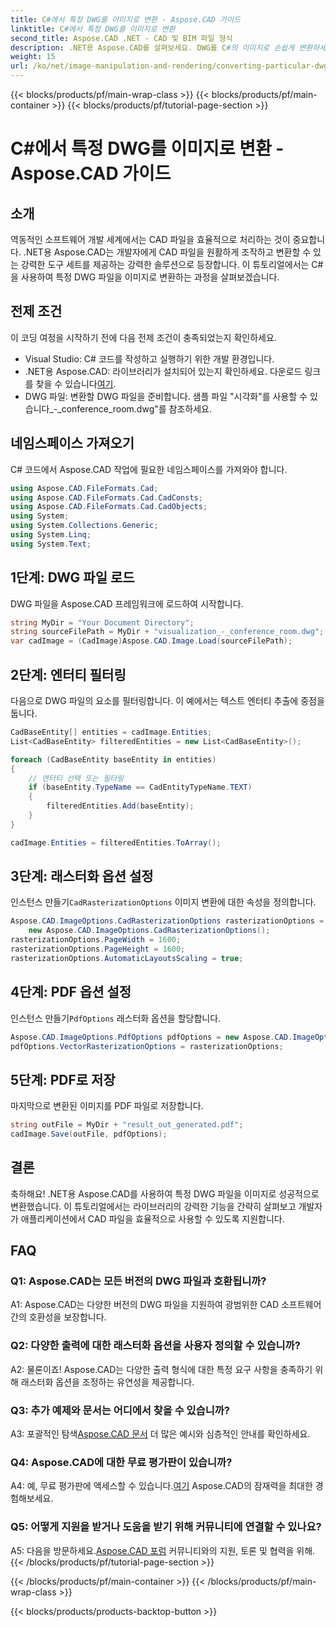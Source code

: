 ```yaml
---
title: C#에서 특정 DWG를 이미지로 변환 - Aspose.CAD 가이드
linktitle: C#에서 특정 DWG를 이미지로 변환
second_title: Aspose.CAD .NET - CAD 및 BIM 파일 형식
description: .NET용 Aspose.CAD를 살펴보세요. DWG를 C#의 이미지로 손쉽게 변환하세요. 코드 예제가 포함된 종합 가이드입니다.
weight: 15
url: /ko/net/image-manipulation-and-rendering/converting-particular-dwg-to-image/
---
```


{{< blocks/products/pf/main-wrap-class >}}
{{< blocks/products/pf/main-container >}}
{{< blocks/products/pf/tutorial-page-section >}}

# C#에서 특정 DWG를 이미지로 변환 - Aspose.CAD 가이드

## 소개

역동적인 소프트웨어 개발 세계에서는 CAD 파일을 효율적으로 처리하는 것이 중요합니다. .NET용 Aspose.CAD는 개발자에게 CAD 파일을 원활하게 조작하고 변환할 수 있는 강력한 도구 세트를 제공하는 강력한 솔루션으로 등장합니다. 이 튜토리얼에서는 C#을 사용하여 특정 DWG 파일을 이미지로 변환하는 과정을 살펴보겠습니다.

## 전제 조건

이 코딩 여정을 시작하기 전에 다음 전제 조건이 충족되었는지 확인하세요.

- Visual Studio: C# 코드를 작성하고 실행하기 위한 개발 환경입니다.
-  .NET용 Aspose.CAD: 라이브러리가 설치되어 있는지 확인하세요. 다운로드 링크를 찾을 수 있습니다[여기](https://releases.aspose.com/cad/net/).
- DWG 파일: 변환할 DWG 파일을 준비합니다. 샘플 파일 "시각화"를 사용할 수 있습니다_-_conference_room.dwg"를 참조하세요.

## 네임스페이스 가져오기

C# 코드에서 Aspose.CAD 작업에 필요한 네임스페이스를 가져와야 합니다.

```csharp
using Aspose.CAD.FileFormats.Cad;
using Aspose.CAD.FileFormats.Cad.CadConsts;
using Aspose.CAD.FileFormats.Cad.CadObjects;
using System;
using System.Collections.Generic;
using System.Linq;
using System.Text;
```

## 1단계: DWG 파일 로드

DWG 파일을 Aspose.CAD 프레임워크에 로드하여 시작합니다.

```csharp
string MyDir = "Your Document Directory";
string sourceFilePath = MyDir + "visualization_-_conference_room.dwg";
var cadImage = (CadImage)Aspose.CAD.Image.Load(sourceFilePath);
```

## 2단계: 엔터티 필터링

다음으로 DWG 파일의 요소를 필터링합니다. 이 예에서는 텍스트 엔터티 추출에 중점을 둡니다.

```csharp
CadBaseEntity[] entities = cadImage.Entities;
List<CadBaseEntity> filteredEntities = new List<CadBaseEntity>();

foreach (CadBaseEntity baseEntity in entities)
{
    // 엔터티 선택 또는 필터링
    if (baseEntity.TypeName == CadEntityTypeName.TEXT)
    {
        filteredEntities.Add(baseEntity);
    }
}

cadImage.Entities = filteredEntities.ToArray();
```

## 3단계: 래스터화 옵션 설정

 인스턴스 만들기`CadRasterizationOptions` 이미지 변환에 대한 속성을 정의합니다.

```csharp
Aspose.CAD.ImageOptions.CadRasterizationOptions rasterizationOptions =
    new Aspose.CAD.ImageOptions.CadRasterizationOptions();
rasterizationOptions.PageWidth = 1600;
rasterizationOptions.PageHeight = 1600;
rasterizationOptions.AutomaticLayoutsScaling = true;
```

## 4단계: PDF 옵션 설정

 인스턴스 만들기`PdfOptions` 래스터화 옵션을 할당합니다.

```csharp
Aspose.CAD.ImageOptions.PdfOptions pdfOptions = new Aspose.CAD.ImageOptions.PdfOptions();
pdfOptions.VectorRasterizationOptions = rasterizationOptions;
```

## 5단계: PDF로 저장

마지막으로 변환된 이미지를 PDF 파일로 저장합니다.

```csharp
string outFile = MyDir + "result_out_generated.pdf";
cadImage.Save(outFile, pdfOptions);
```

## 결론

축하해요! .NET용 Aspose.CAD를 사용하여 특정 DWG 파일을 이미지로 성공적으로 변환했습니다. 이 튜토리얼에서는 라이브러리의 강력한 기능을 간략히 살펴보고 개발자가 애플리케이션에서 CAD 파일을 효율적으로 사용할 수 있도록 지원합니다.

## FAQ

### Q1: Aspose.CAD는 모든 버전의 DWG 파일과 호환됩니까?

A1: Aspose.CAD는 다양한 버전의 DWG 파일을 지원하여 광범위한 CAD 소프트웨어 간의 호환성을 보장합니다.

### Q2: 다양한 출력에 대한 래스터화 옵션을 사용자 정의할 수 있습니까?

A2: 물론이죠! Aspose.CAD는 다양한 출력 형식에 대한 특정 요구 사항을 충족하기 위해 래스터화 옵션을 조정하는 유연성을 제공합니다.

### Q3: 추가 예제와 문서는 어디에서 찾을 수 있습니까?

 A3: 포괄적인 탐색[Aspose.CAD 문서](https://reference.aspose.com/cad/net/) 더 많은 예시와 심층적인 안내를 확인하세요.

### Q4: Aspose.CAD에 대한 무료 평가판이 있습니까?

 A4: 예, 무료 평가판에 액세스할 수 있습니다.[여기](https://releases.aspose.com/) Aspose.CAD의 잠재력을 최대한 경험해보세요.

### Q5: 어떻게 지원을 받거나 도움을 받기 위해 커뮤니티에 연결할 수 있나요?

A5: 다음을 방문하세요.[Aspose.CAD 포럼](https://forum.aspose.com/c/cad/19) 커뮤니티와의 지원, 토론 및 협력을 위해.
{{< /blocks/products/pf/tutorial-page-section >}}

{{< /blocks/products/pf/main-container >}}
{{< /blocks/products/pf/main-wrap-class >}}

{{< blocks/products/products-backtop-button >}}
